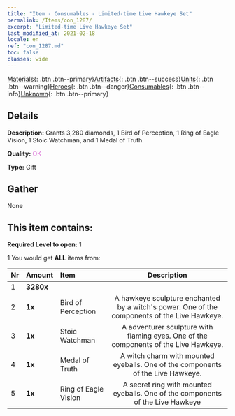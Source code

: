```yaml
---
title: "Item - Consumables - Limited-time Live Hawkeye Set"
permalink: /Items/con_1287/
excerpt: "Limited-time Live Hawkeye Set"
last_modified_at: 2021-02-18
locale: en
ref: "con_1287.md"
toc: false
classes: wide
---
```

 [Materials](/Items/){: .btn .btn--primary}[Artifacts](/Items/Artifacts/){: .btn .btn--success}[Units](/Items/Units/){: .btn .btn--warning}[Heroes](/Items/Heroes/){: .btn .btn--danger}[Consumables](/Items/Consumables/){: .btn .btn--info}[Unknown](/Items/Unknown/){: .btn .btn--primary}

## Details
 **Description:** Grants 3,280 diamonds, 1 Bird of Perception, 1 Ring of Eagle Vision, 1 Stoic Watchman, and 1 Medal of Truth.

 **Quality:** <span style="color: #DA70D6">OK</span>

 **Type:** Gift

## Gather

  None

## This item contains:

 **Required Level to open:** 1

 1 You would get **ALL** items  from:

  | Nr | Amount |     Item    | Description |
  |:---|:-------|:------------|:-----------:|
  | 1 |  **3280x** | <i class="fas fa-gem"/> |  | 
  | 2 |  **1x** | Bird of Perception | A hawkeye sculpture enchanted by a witch's power. One of the components of the Live Hawkeye.  | 
  | 3 |  **1x** | Stoic Watchman | A adventurer sculpture with flaming eyes. One of the components of the Live Hawkeye.  | 
  | 4 |  **1x** | Medal of Truth | A witch charm with mounted eyeballs. One of the components of the Live Hawkeye.  | 
  | 5 |  **1x** | Ring of Eagle Vision | A secret ring with mounted eyeballs. One of the components of the Live Hawkeye  | 
